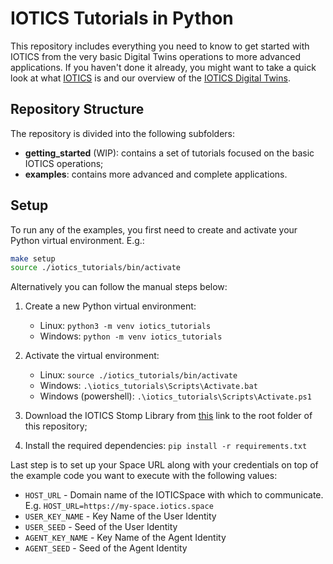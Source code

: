 # IOTICS Tutorials in Python

This repository includes everything you need to know to get started with IOTICS from the very basic Digital Twins operations to more advanced applications.
If you haven't done it already, you might want to take a quick look at what [IOTICS](https://docs.iotics.com/) is and our overview of the [IOTICS Digital Twins](https://docs.iotics.com/docs/digital-twins).

## Repository Structure

The repository is divided into the following subfolders:
- __getting_started__ (WIP): contains a set of tutorials focused on the basic IOTICS operations;
- __examples__: contains more advanced and complete applications.

## Setup

To run any of the examples, you first need to create and activate your Python virtual environment. E.g.:
```bash
make setup
source ./iotics_tutorials/bin/activate
```

Alternatively you can follow the manual steps below:

1.  Create a new Python virtual environment:
    - Linux: `python3 -m venv iotics_tutorials`
    - Windows: `python -m venv iotics_tutorials`

2.  Activate the virtual environment:
    - Linux: `source ./iotics_tutorials/bin/activate`
    - Windows: `.\iotics_tutorials\Scripts\Activate.bat`
    - Windows (powershell): `.\iotics_tutorials\Scripts\Activate.ps1`

3.  Download the IOTICS Stomp Library from [this](https://github.com/Iotic-Labs/iotics-host-lib/blob/master/stomp-client/iotic.web.stomp-1.0.6.tar.gz) link to the root folder of this repository;
4.  Install the required dependencies: `pip install -r requirements.txt`

Last step is to set up your Space URL along with your credentials on top of the example code you want to execute with the following values:
- `HOST_URL` - Domain name of the IOTICSpace with which to communicate. E.g. `HOST_URL=https://my-space.iotics.space`
- `USER_KEY_NAME` - Key Name of the User Identity
- `USER_SEED` - Seed of the User Identity
- `AGENT_KEY_NAME` - Key Name of the Agent Identity
- `AGENT_SEED` - Seed of the Agent Identity

